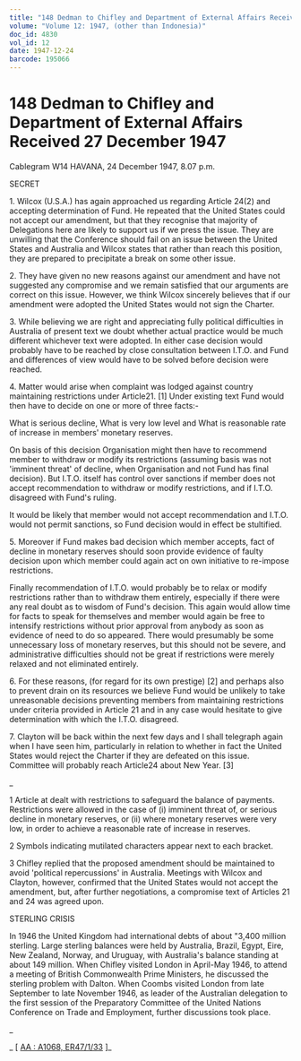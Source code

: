 ```yaml
---
title: "148 Dedman to Chifley and Department of External Affairs Received 27 December 1947"
volume: "Volume 12: 1947, (other than Indonesia)"
doc_id: 4830
vol_id: 12
date: 1947-12-24
barcode: 195066
---
```


# 148 Dedman to Chifley and Department of External Affairs Received 27 December 1947

Cablegram W14 HAVANA, 24 December 1947, 8.07 p.m.

SECRET

1\. Wilcox (U.S.A.) has again approached us regarding Article 24(2) and accepting determination of Fund. He repeated that the United States could not accept our amendment, but that they recognise that majority of Delegations here are likely to support us if we press the issue. They are unwilling that the Conference should fail on an issue between the United States and Australia and Wilcox states that rather than reach this position, they are prepared to precipitate a break on some other issue.

2\. They have given no new reasons against our amendment and have not suggested any compromise and we remain satisfied that our arguments are correct on this issue. However, we think Wilcox sincerely believes that if our amendment were adopted the United States would not sign the Charter.

3\. While believing we are right and appreciating fully political difficulties in Australia of present text we doubt whether actual practice would be much different whichever text were adopted. In either case decision would probably have to be reached by close consultation between I.T.O. and Fund and differences of view would have to be solved before decision were reached.

4\. Matter would arise when complaint was lodged against country maintaining restrictions under Article21. [1] Under existing text Fund would then have to decide on one or more of three facts:-

What is serious decline, What is very low level and What is reasonable rate of increase in members' monetary reserves.

On basis of this decision Organisation might then have to recommend member to withdraw or modify its restrictions (assuming basis was not 'imminent threat' of decline, when Organisation and not Fund has final decision). But I.T.O. itself has control over sanctions if member does not accept recommendation to withdraw or modify restrictions, and if I.T.O. disagreed with Fund's ruling.

It would be likely that member would not accept recommendation and I.T.O. would not permit sanctions, so Fund decision would in effect be stultified.

5\. Moreover if Fund makes bad decision which member accepts, fact of decline in monetary reserves should soon provide evidence of faulty decision upon which member could again act on own initiative to re-impose restrictions.

Finally recommendation of I.T.O. would probably be to relax or modify restrictions rather than to withdraw them entirely, especially if there were any real doubt as to wisdom of Fund's decision. This again would allow time for facts to speak for themselves and member would again be free to intensify restrictions without prior approval from anybody as soon as evidence of need to do so appeared. There would presumably be some unnecessary loss of monetary reserves, but this should not be severe, and administrative difficulties should not be great if restrictions were merely relaxed and not eliminated entirely.

6\. For these reasons, (for regard for its own prestige) [2] and perhaps also to prevent drain on its resources we believe Fund would be unlikely to take unreasonable decisions preventing members from maintaining restrictions under criteria provided in Article 21 and in any case would hesitate to give determination with which the I.T.O. disagreed.

7\. Clayton will be back within the next few days and I shall telegraph again when I have seen him, particularly in relation to whether in fact the United States would reject the Charter if they are defeated on this issue. Committee will probably reach Article24 about New Year. [3]

_

1 Article at dealt with restrictions to safeguard the balance of payments. Restrictions were allowed in the case of (i) imminent threat of, or serious decline in monetary reserves, or (ii) where monetary reserves were very low, in order to achieve a reasonable rate of increase in reserves.

2 Symbols indicating mutilated characters appear next to each bracket.

3 Chifley replied that the proposed amendment should be maintained to avoid 'political repercussions' in Australia. Meetings with Wilcox and Clayton, however, confirmed that the United States would not accept the amendment, but, after further negotiations, a compromise text of Articles 21 and 24 was agreed upon.

STERLING CRISIS

In 1946 the United Kingdom had international debts of about "3,400 million sterling. Large sterling balances were held by Australia, Brazil, Egypt, Eire, New Zealand, Norway, and Uruguay, with Australia's balance standing at about 149 million. When Chifley visited London in April-May 1946, to attend a meeting of British Commonwealth Prime Ministers, he discussed the sterling problem with Dalton. When Coombs visited London from late September to late November 1946, as leader of the Australian delegation to the first session of the Preparatory Committee of the United Nations Conference on Trade and Employment, further discussions took place.

_

_ [ [AA : A1068, ER47/1/33](http://www.naa.gov.au/cgi-bin/Search?O=I&Number=195066) ]_

